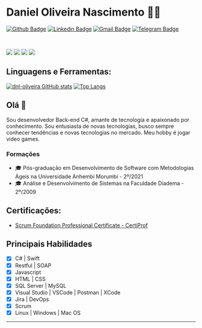 # Daniel Oliveira Nascimento 👨‍💻

[![Github Badge](https://img.shields.io/badge/-Github-000?style=flat-square&logo=Github&logoColor=white&link=https://github.com/dnl-oliveira)](https://github.com/dnl-oliveira)
[![Linkedin Badge](https://img.shields.io/badge/-LinkedIn-blue?style=flat-square&logo=Linkedin&logoColor=white&link=https://www.linkedin.com/in/danielonascimento/)](https://www.linkedin.com/in/danielonascimento/)
[![Gmail Badge](https://img.shields.io/badge/-Gmail-c14438?style=flat-square&logo=Gmail&logoColor=white&link=mailto:dnl007@gmail.com)](mailto:dnl007@gmail.com/)
[![Telegram Badge](https://img.shields.io/badge/-Telegram-1ca0f1?style=flat-square&labelColor=1ca0f1&logo=telegram&logoColor=white&link=https://t.me/dnloliveiranascimento)](https://t.me/dnloliveiranascimento)

<br/>

<p>
  <img src="http://views.whatilearened.today/views/github/dnl-oliveira/views.svg" />
  <img src="https://img.shields.io/badge/Banco%20de%20Dados-SQL%20Server-brightgreen" />
  <img src="https://img.shields.io/badge/Back--end-C%23-green" />
  <a href="https://github.com/wesleyosantos91/">
    <img src="https://img.shields.io/github/followers/dnl-oliveira?color=%234CC61E&label=GitHub%20Followers%20%3A" />
  </a>
</p>

## Linguagens e Ferramentas:
[![dnl-oliveira GitHub stats](https://github-readme-stats.vercel.app/api?username=dnl-oliveira&show_icons=true&theme=vue-dark)](https://github.com/dnl-oliveira)
[![Top Langs](https://github-readme-stats.vercel.app/api/top-langs/?username=dnl-oliveira&layout=compact&show_icons=true&theme=vue-dark)](https://github.com/dnl-oliveira)

## Olá 👋

Sou desenvolvedor Back-end C#, amante de tecnologia e apaixonado por conhecimento.
Sou entusiasta de novas tecnologias, busco sempre conhecer tendências e novas tecnologias no mercado. 
Meu hobby é jogar video games.

### Formações
- 🎓 Pós-graduação em Desenvolvimento de Software com Metodologias Ágeis na Universidade Anhembi Morumbi - 2º/2021
- 🎓 Análise e Desenvolvimento de Sistemas na Faculdade Diadema - 2º/2009

## Certificações:
- [Scrum Foundation Professional Certificate - CertiProf](https://www.credly.com/badges/77368964-a7d3-4167-aceb-c9d79f1431b6/public_url)

## Principais Habilidades
- [x] C# | Swift
- [x] Restful | SOAP
- [x] Javascript
- [x] HTML | CSS
- [x] SQL Server | MySQL
- [x] Visual Studio | VSCode | Postman | XCode 
- [x] Jira | DevOps
- [x] Scrum
- [x] Linux | Windows | Mac OS 

---

<!--
**dnl-oliveira/dnl-oliveira** is a ✨ _special_ ✨ repository because its `README.md` (this file) appears on your GitHub profile.

Here are some ideas to get you started:

- 🔭 I’m currently working on ...
- 🌱 I’m currently learning ...
- 👯 I’m looking to collaborate on ...
- 🤔 I’m looking for help with ...
- 💬 Ask me about ...
- 📫 How to reach me: ...
- 😄 Pronouns: ...
- ⚡ Fun fact: ...
-->
